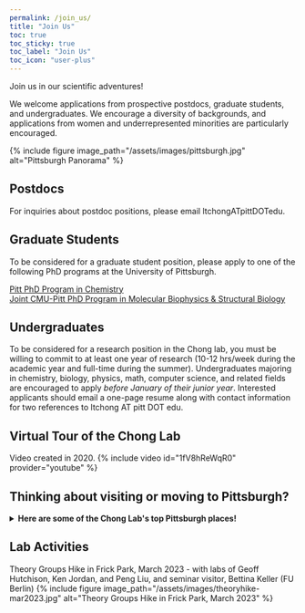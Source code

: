 ```yaml
---
permalink: /join_us/
title: "Join Us"
toc: true
toc_sticky: true
toc_label: "Join Us"
toc_icon: "user-plus"
---
```


Join us in our scientific adventures! 

We welcome applications from prospective postdocs, graduate students, and undergraduates. We encourage a diversity of backgrounds, and applications from women and underrepresented minorities are particularly encouraged. 

{% include figure image_path="/assets/images/pittsburgh.jpg" alt="Pittsburgh Panorama" %}

## Postdocs
For inquiries about postdoc positions, please email ltchongATpittDOTedu.

## Graduate Students
To be considered for a graduate student position, please apply to one of the following PhD programs at the University of Pittsburgh.

[Pitt PhD Program in Chemistry](http://www.chem.pitt.edu/graduate/how-apply)<br>
[Joint CMU-Pitt PhD Program in Molecular Biophysics & Structural Biology](http://www.mbsb.pitt.edu/index.php/apply-here)<br>

## Undergraduates
To be considered for a research position in the Chong lab, you must be willing to commit to at least one year of research (10-12 hrs/week during the academic year and full-time during the summer). Undergraduates majoring in chemistry, biology, physics, math, computer science, and related fields are encouraged to apply *before January of their junior year*. Interested applicants should email a one-page resume along with contact information for two references to ltchong AT pitt DOT edu. 

## Virtual Tour of the Chong Lab 
Video created in 2020.
{% include video id="1fV8hReWqR0" provider="youtube" %}

## Thinking about visiting or moving to Pittsburgh?
<details>
<summary>
<b>Here are some of the Chong Lab's top Pittsburgh places!</b>
</summary>
<br>
  
<details>
<summary>Anthony</summary>
<ul>
    <li>Mount Washington (Grandview) Overlook (best view of the city)</li>
    <li>The Strip District (great espresso/other kinds of coffee at La Prima Coffee shop)</li>
    <li>Market Square in Downtown</li>
    <li>Carnegie Mellon University</li>
    <li>Great places to visit outside of Pittsburgh:</li>
    <ul>
        <li>North Park (kayak rentals, hiking/biking trails, and great burgers at the boathouse)</li>
        <li>Trax Farms (especially in the fall)</li>
        <li>Oakmont Bakery</li>
    </ul>
</ul>
</details>

<details>
<summary>Darian</summary>
<ul>
    <li>Point state park</li>
    <li>If you like sushi: Umami in Lawrenceville</li>
    <li>For thai cuisine, highly recommend Noodlehead on S. Highland Ave</li>
    <li>Plenty of museums:</li>
    <ul>
        <li>Carnegie natural history</li>
        <li>Mattress factory</li>
        <li>Andy Warhol</li>
    </ul>
    <li>The national aviary</li>
</ul>
</details>

<details>
<summary>Hannah</summary>
<ul>
<li>Favorite general areas of Pittsburgh:</li>
    <ul>
    <li>Going up to the overlook by the Duquesne incline</li>
    <li>Regent square in general (Madeleine bakery, square cafe, biddle’s escape)</li>
    <li>Lawrenceville (especially Butler St.) has some really unique shops and places to walk through that are fun to see - If you like cider then Arsenal Cider House is a really neat place! There’s also the Arsenal bowling alley which is fun! Lots of neat things to do to keep busy. </li>
    <li>Strip District - Penn. Macaroni company, Gaucho Parilla (Argentine Steakhouse that is incredible!!!!), just walking through it on the weekends to see all the unique shops and Pittsburgh spirit :) </li>
    </ul>
<li>Favorite specific places/events to go in Pittsburgh:</li>
    <ul>
    <li>Shadyside Nursery for all your plant needs!</li>
    <li>Randyland and Mattress Factory museums</li>
    <li>Phipps Conservatory - just walking through it is so nice. They have a beautiful light show during Christmas time too! Also, you can take some really interesting classes there (some examples are bee-keeping, bonsai 101, photography… it’s very diverse - https://www.phipps.conservatory.org/classes-and-programs)</li>
    <li>Farmer’s Markets all over the city throughout the week </li>
    <li>Pittsburgh Vintage Grand Prix (middle-end of July each year) - vintage cars race around Schenley park and it is incredible to watch/listen and there is a huge car show too! </li>
    </ul>
<li>Lots of outdoor trails for walking, jogging, biking, etc: </li>
    <ul>
    <li>Highland park walking and jogging trails</li>
    <li>All Frick park trails are really wonderful</li>
    <li>Eliza furnace and Heritage bike trails (Heritage trail will lead to the Point and Eliza Furnace trail is on the south side but you are able to cross bridges to the other side where the Point is)</li>
    <li>Walking through Point state park and over the bridge to the north shore and walking on the wharf and through Mexican War streets historic district (you could even bike this all too and it is really beautiful)</li>
    <li>Walking through Schenley park past Phipps and playing frisbee in one of the fields! Schenley park also has a sports oval that has a track, tennis courts, running course, and an open field!</li>
    </ul>
<li>Coffee/Tea Lover places:</li>
    <ul>
    <li>Big Dog Cafe, Adda, Arreviste, Prestogeorge coffee & tea (especially their Holiday blend beans) or Dobra tea house</li>
    </ul>
  <li>Music:</li>
    <ul>
    <li>Classical music at Heinz Hall with the PSO (there are chamber group and other concerts by PSO musicians that are really nice throughout the city as well)</li>
    <li>Stage AE for bands/artists</li>
    <li>Point State Park for summer music festival</li>
    <li>Mr. Smalls theatre for small venues (best experience for bands by far!!)</li>
    </ul>
<li>Outside of Pittsburgh:</li>
    <ul>
    <li>Moraine State Park - canoeing, kayaking, sailing, trails, camping… lots of things to do there and it’s very beautiful and relaxing to get away for a day trip or weekend.</li>
    <li>Ohiopyle - this is another state park where you can do a lot of activities and has quite a few waterfalls to see on trails :)</li>
    </ul>
</ul>
</details>

<details>
<summary>Jeremy</summary>
<ul>
    <li>Shadyside: Walnut Street</li>
    <li>If you’re an ice cream fan: Page’s Dairy Mart (Local ice cream shop that happens to incorporate other local products), Rita's Italian Ice, Millie’s Ice Cream, Crafton Ice Cream Delite</li>
</ul>
</details>

<details>
<summary>Lillian</summary>
<ul>
    <li>Squirrel Hill! Being within walking distance of the Manor theatre, yoga studio, Dobra tea house, Five Points Bakery, Panda Asian grocery store, Riverstone bookstore, tasty restaurants, and several beautiful parks (Schenley, Frick, and Mellon parks)</li>
    <li>Great eats from around the world, including Udipi Cafe, Masala House, Chengdu Gourmet, Turkish Kebab House, and Butterjoint (a classy bar with fantastic burgers)</li>
    <li>The awesome Carnegie library system that includes not just an extensive collection of books, but sheet music and musical instruments</li>
    <li>Day trips to Frank Lloyd Wright’s Fallingwater</li>
</ul>
</details>

</details>


## Lab Activities

Theory Groups Hike in Frick Park, March 2023 - with labs of Geoff Hutchison, Ken Jordan, and Peng Liu, and seminar visitor, Bettina Keller (FU Berlin) 
{% include figure image_path="/assets/images/theoryhike-mar2023.jpg" alt="Theory Groups Hike in Frick Park, March 2023" %}

